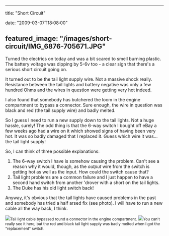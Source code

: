 
---
title: "Short Circuit"

date: "2009-03-07T18:08:00"

featured_image: "/images/short-circuit/IMG_6876-705671.JPG"
---


Turned the electrics on today and was a bit scared to smell burning plastic.  The battery voltage was dipping by 5-6v too - a clear sign that there's a serious short circuit going on.

It turned out to be the tail light supply wire.  Not a massive shock really.  Resistance between the tail lights and battery negative was only a few hundred Ohms and the wires in question were getting very hot indeed.

I also found that somebody has butchered the loom in the engine compartment to bypass a connector.  Sure enough, the wire in question was black and red (the tail supply wire) and badly melted.

So I guess I need to run a new supply down to the tail lights.  Not a huge hassle, surely!  The odd thing is that the 6-way switch I bought off eBay a few weeks ago had a wire on it which showed signs of having been very hot.  It was so badly damaged that I replaced it.  Guess which wire it was... the tail light supply!

So, I can think of three possible explanations:

1)  The 6-way switch I have is somehow causing the problem.  Can't see a reason why it would, though, as the <span style="font-style: italic;">output</span> wire from the switch is getting hot as well as the input.  How could the switch cause that?
2)  Tail light problems are a common failure and I just happen to have a second hand switch from another 'drover with a short on the tail lights.
3)  The Duke has his old light switch back!

Anyway, it's obvious that the tail lights have caused problems in the past and somebody has tried a half arsed fix (see photo).  I will have to run a new cable all the way back, I think.

<a href="http://danandtheduke.co.uk/uploaded_images/IMG_6876-705679.JPG"><img src="/images/short-circuit/IMG_6876-705671.JPG"/></a><span style="font-size:85%;">Tail light cable bypassed round a connector in the engine compartment.</span>
<a href="http://danandtheduke.co.uk/uploaded_images/IMG_6700-705646.JPG"><img src="/images/short-circuit/IMG_6700-705635.JPG"/></a><span style="font-size:85%;">You can't really see it here, but the red and black tail light supply was badly melted when I got the "replacement" switch.
</span>